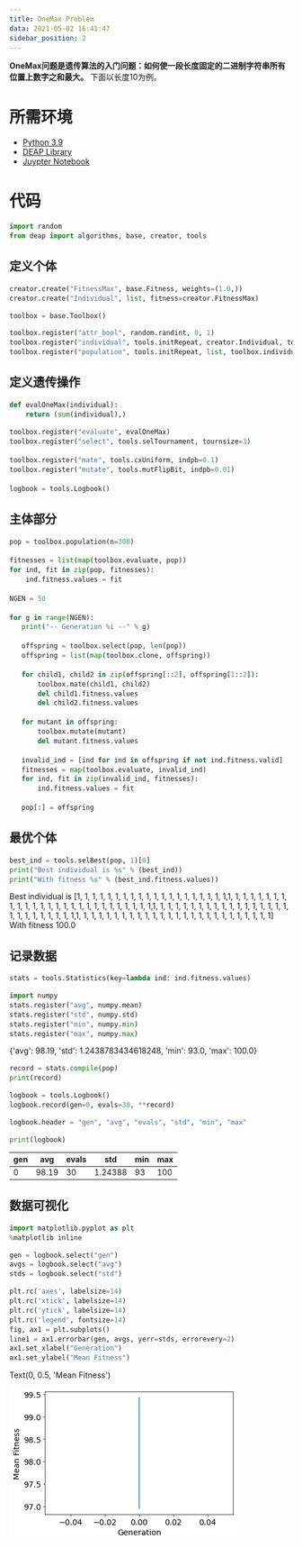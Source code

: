 ```yaml
---
title: OneMax Problem
data: 2021-05-02 16:41:47
sidebar_position: 2
---
```

**OneMax问题是遗传算法的入门问题：如何使一段长度固定的二进制字符串所有位置上数字之和最大。**
下面以长度10为例。

# 所需环境
- [Python 3.9](https://www.python.org/downloads/release/python-394/)
- [DEAP Library](https://deap.readthedocs.io/en/master/)
- [Juypter Notebook](https://jupyter.org)

# 代码
```python
import random
from deap import algorithms, base, creator, tools
```
## 定义个体
```python
creator.create("FitnessMax", base.Fitness, weights=(1.0,))
creator.create("Individual", list, fitness=creator.FitnessMax)
```

```python
toolbox = base.Toolbox()
```

```python
toolbox.register("attr_bool", random.randint, 0, 1)
toolbox.register("individual", tools.initRepeat, creator.Individual, toolbox.attr_bool, n=100)
toolbox.register("population", tools.initRepeat, list, toolbox.individual)
```
## 定义遗传操作
```python
def evalOneMax(individual): 
    return (sum(individual),)
```

```python
toolbox.register("evaluate", evalOneMax)
toolbox.register("select", tools.selTournament, tournsize=3)

toolbox.register("mate", tools.cxUniform, indpb=0.1)
toolbox.register("mutate", tools.mutFlipBit, indpb=0.01)

logbook = tools.Logbook()
```


## 主体部分
```python
pop = toolbox.population(n=300)

fitnesses = list(map(toolbox.evaluate, pop)) 
for ind, fit in zip(pop, fitnesses):
    ind.fitness.values = fit

NGEN = 50

for g in range(NGEN):
   print("-- Generation %i --" % g)
   
   offspring = toolbox.select(pop, len(pop))
   offspring = list(map(toolbox.clone, offspring))
   
   for child1, child2 in zip(offspring[::2], offspring[1::2]): 
       toolbox.mate(child1, child2)
       del child1.fitness.values
       del child2.fitness.values
       
   for mutant in offspring: 
       toolbox.mutate(mutant) 
       del mutant.fitness.values
       
   invalid_ind = [ind for ind in offspring if not ind.fitness.valid] 
   fitnesses = map(toolbox.evaluate, invalid_ind)
   for ind, fit in zip(invalid_ind, fitnesses):
       ind.fitness.values = fit
       
   pop[:] = offspring
```

## 最优个体
```python
best_ind = tools.selBest(pop, 1)[0]
print("Best individual is %s" % (best_ind)) 
print("With fitness %s" % (best_ind.fitness.values))
```
Best individual is [1, 1, 1, 1, 1, 1, 1, 1, 1, 1, 1, 1, 1, 1, 1, 1, 1, 1, 1, 1,1, 1, 1, 1, 1, 1, 1, 1, 1, 1, 1, 1, 1, 1, 1, 1, 1, 1, 1, 1, 1, 1, 1, 1, 1, 1, 1,1, 1, 1, 1, 1, 1, 1, 1, 1, 1, 1, 1, 1, 1, 1, 1, 1, 1, 1, 1, 1, 1, 1, 1, 1, 1, 1,1, 1, 1, 1, 1, 1, 1, 1, 1, 1, 1, 1, 1, 1, 1, 1, 1, 1, 1, 1, 1, 1, 1, 1, 1, 1] With fitness 100.0

## 记录数据

```python
stats = tools.Statistics(key=lambda ind: ind.fitness.values)
```

```python
import numpy 
stats.register("avg", numpy.mean) 
stats.register("std", numpy.std) 
stats.register("min", numpy.min) 
stats.register("max", numpy.max)
```
{'avg': 98.19, 'std': 1.2438783434618248, 'min': 93.0, 'max': 100.0}

```python
record = stats.compile(pop)
print(record)
```

```python
logbook = tools.Logbook()
logbook.record(gen=0, evals=30, **record)
```

```python
logbook.header = "gen", "avg", "evals", "std", "min", "max"
```

```python
print(logbook)
```

| gen | avg | evals  |std  | min | max |
| ---- | ---- | ----- | ----- | ----- | ----- |
|   0  |  98.19 |  30  | 1.24388 | 93  |100|

## 数据可视化

```python
import matplotlib.pyplot as plt 
%matplotlib inline
```
```python
gen = logbook.select("gen")
avgs = logbook.select("avg")
stds = logbook.select("std")
```

```python
plt.rc('axes', labelsize=14)
plt.rc('xtick', labelsize=14)
plt.rc('ytick', labelsize=14)
plt.rc('legend', fontsize=14)
fig, ax1 = plt.subplots()
line1 = ax1.errorbar(gen, avgs, yerr=stds, errorevery=2) 
ax1.set_xlabel("Generation")
ax1.set_ylabel("Mean Fitness")
```
Text(0, 0.5, 'Mean Fitness')

![oneMax](./oneMax.png)
